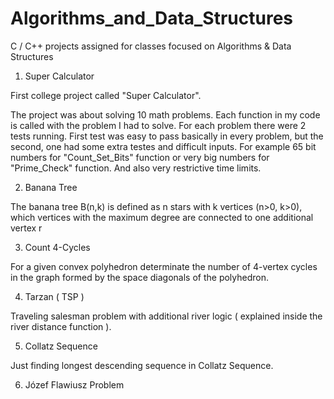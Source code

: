 # Algorithms_and_Data_Structures
C / C++ projects assigned for classes focused on Algorithms & Data Structures


1. Super Calculator

First college project called "Super Calculator".

The project was about solving 10 math problems. Each function in my code is called with the problem I had to solve. For each problem there were 2 tests running. First test was easy to pass basically in every problem, but the second, one had some extra testes and difficult inputs. For example 65 bit numbers for "Count_Set_Bits" function or very big numbers for "Prime_Check" function. And also very restrictive time limits.



2. Banana Tree

The banana tree B(n,k) is defined as n stars with k vertices (n>0, k>0), 
which vertices with the maximum degree are connected to one additional vertex r


3. Count 4-Cycles

For a given convex polyhedron determinate the number of 4-vertex cycles in the graph formed by the space diagonals of the polyhedron.


4. Tarzan ( TSP )

Traveling salesman problem with additional river logic ( explained inside the river distance function ).


5. Collatz Sequence

Just finding longest descending sequence in Collatz Sequence.


6. Józef Flawiusz Problem
